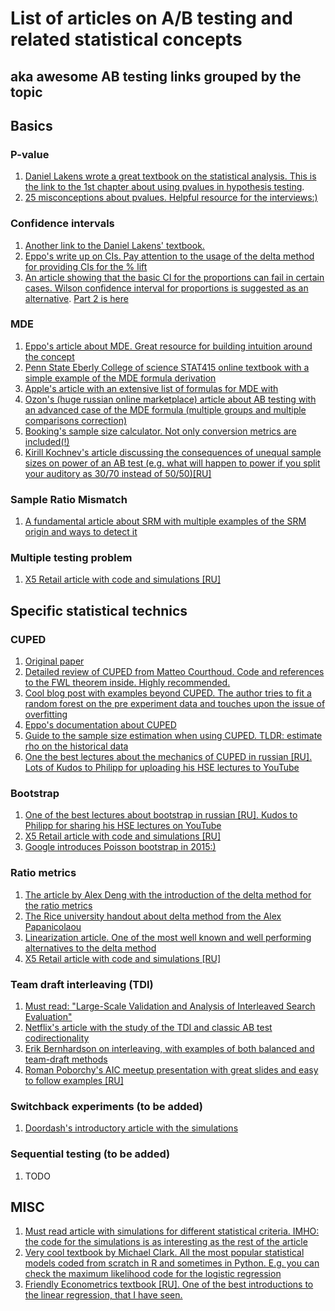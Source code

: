 # List of articles on A/B testing and related statistical concepts
## aka awesome AB testing links grouped by the topic

## Basics
### P-value
1. [Daniel Lakens wrote a great textbook on the statistical analysis. This is the link to the 1st chapter about using pvalues in hypothesis testing](https://lakens.github.io/statistical_inferences/01-pvalue.html).
2. [25 misconceptions about pvalues. Helpful resource for the interviews:)](https://pmc.ncbi.nlm.nih.gov/articles/PMC4877414/)

### Confidence intervals
1. [Another link to the Daniel Lakens' textbook.](https://lakens.github.io/statistical_inferences/07-CI.html)
2. [Eppo's write up on CIs. Pay attention to the usage of the delta method for providing CIs for the % lift](https://docs.geteppo.com/statistics/confidence-intervals/statistical-nitty-gritty/)
3. [An article showing that the basic CI for the proportions can fail in certain cases. Wilson confidence interval for proportions is suggested as an alternative](https://www.econometrics.blog/post/don-t-use-the-textbook-ci-for-a-proportion/). [Part 2 is here](https://www.econometrics.blog/post/the-wilson-confidence-interval-for-a-proportion/)

### MDE
1. [Eppo's article about MDE. Great resource for building intuition around the concept](https://docs.geteppo.com/statistics/sample-size-calculator/mde/)
2. [Penn State Eberly College of science STAT415 online textbook with a simple example of the MDE formula derivation](https://online.stat.psu.edu/stat415/lesson/25/25.3)
3. [Apple's article with an extensive list of formulas for MDE with](https://arxiv.org/abs/2305.16459)
4. [Ozon's (huge russian online marketplace) article about AB testing with an advanced case of the MDE formula (multiple groups and multiple comparisons correction)](https://habr.com/ru/companies/ozontech/articles/712306/)
5. [Booking's sample size calculator. Not only conversion metrics are included(!)](https://bookingcom.github.io/powercalculator/)
6. [Kirill Kochnev's article discussing the consequences of unequal sample sizes on power of an AB test (e.g. what will happen to power if you split your auditory as 30/70 instead of 50/50)\[RU\]](https://koch-kir.medium.com/мощность-а-в-теста-с-неравными-выборками-4859ce2ddb13)

### Sample Ratio Mismatch
1. [A fundamental article about SRM with multiple examples of the SRM origin and ways to detect it](https://www.researchgate.net/publication/334720020_Diagnosing_Sample_Ratio_Mismatch_in_Online_Controlled_Experiments_A_Taxonomy_and_Rules_of_Thumb_for_Practitioners)

### Multiple testing problem
1. [X5 Retail article with code and simulations \[RU\]](https://habr.com/ru/companies/X5Tech/articles/842426/)

## Specific statistical technics

### CUPED
1. [Original paper](https://www.researchgate.net/publication/237838291_Improving_the_Sensitivity_of_Online_Controlled_Experiments_by_Utilizing_Pre-Experiment_Data)
2. [Detailed review of CUPED from Matteo Courthoud. Code and references to the FWL theorem inside. Highly recommended.](https://matteocourthoud.github.io/post/cuped/)
3. [Cool blog post with examples beyond CUPED. The author tries to fit a random forest on the pre experiment data and touches upon the issue of overfitting](http://www.degeneratestate.org/posts/2018/Jan/04/reducing-the-variance-of-ab-test-using-prior-information/)
4. [Eppo's documentation about CUPED](https://docs.geteppo.com/statistics/cuped/)
5. [Guide to the sample size estimation when using CUPED. TLDR: estimate rho on the historical data](https://www.statsig.com/blog/how-to-plan-test-duration-cuped)
6. [One the best lectures about the mechanics of CUPED in russian \[RU\]. Lots of Kudos to Philipp for uploading his HSE lectures to YouTube](https://www.youtube.com/watch?v=nGNeehLcXm0&list=PLNKXA-74YGLiK5Ig_evBlT8PqkQMexFIv&index=14)

### Bootstrap
1. [One of the best lectures about bootstrap in russian \[RU\]. Kudos to Philipp for sharing his HSE lectures on YouTube](https://www.youtube.com/watch?v=CjVNOeX-Ahk&list=PLNKXA-74YGLjDOtDSZEFoy1yP-3AfiHUC&index=20)
2. [X5 Retail article with code and simulations \[RU\]](https://habr.com/ru/companies/X5Tech/articles/679842/)
3. [Google introduces Poisson bootstrap in 2015:)](https://www.unofficialgoogledatascience.com/2015/08/an-introduction-to-poisson-bootstrap26.html)

### Ratio metrics
1. [The article by Alex Deng with the introduction of the delta method for the ratio metrics](https://alexdeng.github.io/public/files/kdd2018-dm.pdf)
2. [The Rice university handout about delta method from the Alex Papanicolaou](https://www.stat.rice.edu/~dobelman/notes_papers/math/TaylorAppDeltaMethod.pdf)
3. [Linearization article. One of the most well known and well performing alternatives to the delta method](https://www.researchgate.net/publication/322969314_Consistent_Transformation_of_Ratio_Metrics_for_Efficient_Online_Controlled_Experiments)
4. [X5 Retail article with code and simulations \[RU\]](https://habr.com/ru/companies/X5Tech/articles/740476/)

### Team draft interleaving (TDI)
1. [Must read: "Large-Scale Validation and Analysis of Interleaved Search Evaluation"](https://www.cs.cornell.edu/people/tj/publications/chapelle_etal_12a.pdf)
2. [Netflix's article with the study of the TDI and classic AB test codirectionality](https://netflixtechblog.com/interleaving-in-online-experiments-at-netflix-a04ee392ec55?gi=bd185003adcf)
3. [Erik Bernhardson on interleaving, with examples of both balanced and team-draft methods](https://www.youtube.com/watch?v=-1npOZBQ7AQ)
4. [Roman Poborchy's AIC meetup presentation with great slides and easy to follow examples \[RU\]](https://www.youtube.com/watch?v=voY7waRb_D0)

### Switchback experiments (to be added)
1. [Doordash's introductory article with the simulations](https://careersatdoordash.com/blog/experiment-rigor-for-switchback-experiment-analysis/)

### Sequential testing (to be added)
1. TODO

## MISC
1. [Must read article with simulations for different statistical criteria. IMHO: the code for the simulations is as interesting as the rest of the article](https://vkteam.medium.com/practitioners-guide-to-statistical-tests-ed2d580ef04f)
2. [Very cool textbook by Michael Clark. All the most popular statistical models coded from scratch in R and sometimes in Python. E.g. you can check the maximum likelihood code for the logistic regression](https://m-clark.github.io/models-by-example/zi.html)
3. [Friendly Econometrics textbook \[RU\]. One of the best introductions to the linear regression, that I have seen.](https://books.econ.msu.ru/Introduction-to-Econometrics/)
